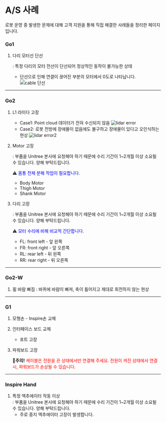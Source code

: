 # A/S 사례
로봇 운영 중 발생한 문제에 대해 고객 지원을 통해 직접 해결한 사례들을 정리한 페이지입니다. 

### Go1
1. 다리 모터선 단선  

    : 특정 다리의 모터 전선이 단선되어 정상적인 동작이 불가능한 상태

    - 단선으로 인해 연결이 끊어진 부분의 모터에서 0도로 나타납니다.
    ![cable 단선](/YMO-support/images/after_service/cable.jpg)

---

### Go2
1. L1 라이다 고장
    - Case1: Point cloud 데이터가 전혀 수신되지 않음
        ![lidar error](/YMO-support/images/after_service/lidar.png)
    - Case2: 로봇 전방에 장애물이 없음에도 불구하고 장애물이 있다고 오인식하는 현상
        ![lidar error2](/YMO-support/images/after_service/lidar2.jpg)

2. Motor 고장  

    : 부품을 Unitree 본사에 요청해야 하기 때문에 수리 기간이 1~2개월 이상 소요될 수 있습니다. 양해 부탁드립니다.  

    ⚠️ <span style="color: blue;">몸통 전체 분해 작업이 필요합니다.</span>  
    
    - Body Motor  
    - Thigh Motor  
    - Shank Motor   

3. 다리 고장
    
    : 부품을 Unitree 본사에 요청해야 하기 때문에 수리 기간이 1~2개월 이상 소요될 수 있습니다. 양해 부탁드립니다.
    
    ⚠️ <span style="color: blue;">모터 수리에 비해 비교적 간단합니다.</span>  
    
    - FL: front left - 앞 왼쪽
    - FR: front right - 앞 오른쪽
    - RL: rear left - 뒤 왼쪽
    - RR: rear right - 뒤 오른쪽

---

### Go2-W
1. 휠 바람 빠짐
    : 바퀴에 바람이 빠져, 축이 틀어지고 제대로 회전하지 않는 현상

---

### G1
1. 모형손 - Inspire손 교체
2. 인터페이스 보드 교체
    - 포트 고장
3. 파워보드 고장  

    🚨**주의!** <span style="color: red;">케이블은 전원을 끈 상태에서만 연결해 주세요. 전원이 켜진 상태에서 연결 시, 파워보드가 손상될 수 있습니다.</span>

---

### Inspire Hand

1. 특정 액추에이터 작동 이상  
    : 부품을 Unitree 본사에 요청해야 하기 때문에 수리 기간이 1~2개월 이상 소요될 수 있습니다. 양해 부탁드립니다.
    - 주로 중지 액추에이터 고장이 발생합니다. 